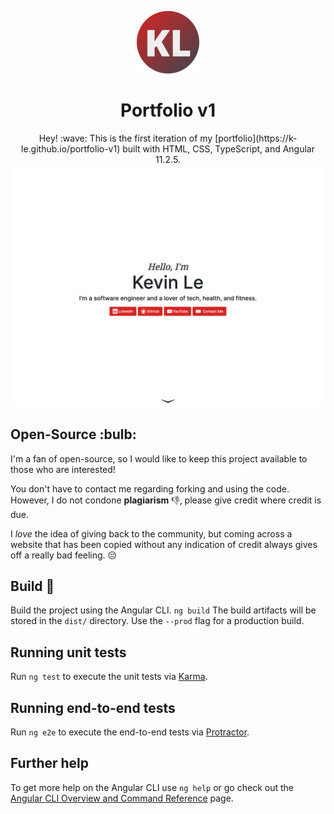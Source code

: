 <p align="center">
  <img src="https://github.com/k-le/portfolio-v1/blob/main/src/assets/logo.png">
</p>
<h1 align="center">Portfolio v1</h1>
<p align="center">
  Hey! :wave:
  This is the first iteration of my [portfolio](https://k-le.github.io/portfolio-v1) built with HTML, CSS, TypeScript, and Angular 11.2.5.  
  <img src="https://github.com/k-le/portfolio-v1/blob/main/src/assets/demo.png">
</p>

<h2>Open-Source :bulb:</h2>
I'm a fan of open-source, so I would like to keep this project available to those who are interested!

You don't have to contact me regarding forking and using the code. However, I do not condone **plagiarism** :-1:, please give credit where credit is due.

I _love_ the idea of giving back to the community, but coming across a website that has been copied without any indication of credit always gives off a really bad feeling. :pensive:

## Build :hammer:

Build the project using the Angular CLI. `ng build` The build artifacts will be stored in the `dist/` directory. Use the `--prod` flag for a production build.

## Running unit tests

Run `ng test` to execute the unit tests via [Karma](https://karma-runner.github.io).

## Running end-to-end tests

Run `ng e2e` to execute the end-to-end tests via [Protractor](http://www.protractortest.org/).

## Further help

To get more help on the Angular CLI use `ng help` or go check out the [Angular CLI Overview and Command Reference](https://angular.io/cli) page.
